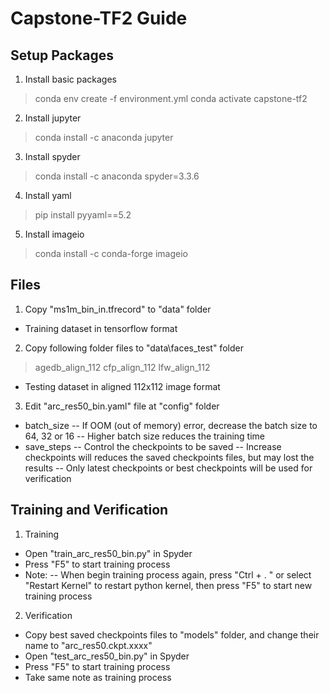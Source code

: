 # Capstone-TF2 Guide

## Setup Packages
 1. Install basic packages
> conda env create -f environment.yml
conda activate capstone-tf2

2. Install jupyter

> conda install -c anaconda jupyter

3. Install spyder
> conda install -c anaconda spyder=3.3.6

4. Install yaml

> pip install pyyaml==5.2

5. Install imageio

> conda install -c conda-forge imageio


## Files

1. Copy "ms1m_bin_in.tfrecord" to "data" folder
- Training dataset in tensorflow format 
2. Copy following folder files to "data\faces_test" folder
> agedb_align_112
cfp_align_112
lfw_align_112
- Testing dataset in aligned 112x112 image format
3. Edit "arc_res50_bin.yaml" file at "config" folder
- batch_size
-- If OOM (out of memory) error, decrease the batch size to 64, 32 or 16
-- Higher batch size reduces the training time
- save_steps
-- Control the checkpoints to be saved
-- Increase checkpoints will reduces the saved checkpoints files, but may lost the results
-- Only latest checkpoints or best checkpoints will be used for verification 

## Training and Verification

1. Training
- Open "train_arc_res50_bin.py" in Spyder
- Press "F5" to start training process
- Note:
-- When begin training process again, press "Ctrl + . " or select "Restart Kernel" to restart python kernel, then press "F5" to start new training process
2. Verification
- Copy best saved checkpoints files to "models" folder, and change their name to "arc_res50.ckpt.xxxx"
- Open "test_arc_res50_bin.py" in Spyder
- Press "F5" to start training process
- Take same note as training process
